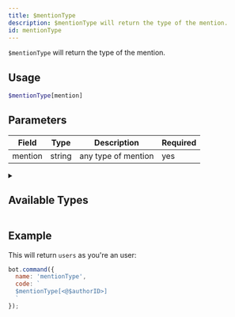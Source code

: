```yaml
---
title: $mentionType 
description: $mentionType will return the type of the mention.
id: mentionType
---
```


`$mentionType` will return the type of the mention.

## Usage

```php
$mentionType[mention]
```

## Parameters 


| Field     | Type    | Description                                        | Required |
|-----------|---------|----------------------------------------------------|----------|
| mention      | string  | any type of mention                            | yes      |

<details>
  <summary> <h2> Available Types </h2></summary>

| Type      | Description                                        |
|-----------|----------------------------------------------------|
| everyone      | `@everyone` and `@here` mentions                |
| users      | all user mentions                |
| roles      | all role mentions               |
| all      | everything listed above                |
 
</details>

## Example

This will return `users` as you're an user:

```javascript
bot.command({
  name: 'mentionType',
  code: `
  $mentionType[<@$authorID>]
  `
});
```
